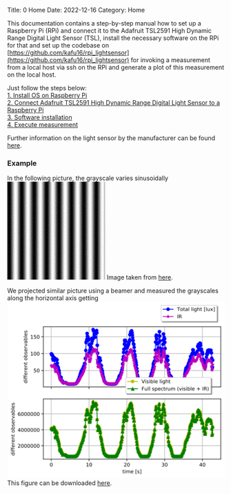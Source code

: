 Title: 0 Home
Date: 2022-12-16
Category: Home

This documentation contains a step-by-step manual how to set up a Raspberry Pi (RPi) and connect it to the Adafruit TSL2591 High Dynamic Range Digital Light Sensor (TSL), install the necessary software on the RPi for that and set up the codebase on [https://github.com/kafu16/rpi_lightsensor](https://github.com/kafu16/rpi_lightsensor) for invoking a measurement from a local host  via ssh on the RPi and generate a plot of this
measurement on the local host.

Just follow the steps below:  
[1. Install OS on Raspberry Pi]({filename}/install_os_rpi.md)  
[2. Connect Adafruit TSL2591 High Dynamic Range Digital Light Sensor to a Raspberry Pi]({filename}/connect_sensor_to_rpi.md)  
[3. Software installation]({filename}/software_installation.md)    
[4. Execute measurement]({filename}/execute_measurement.md)  

Further information on the light sensor by the manufacturer can be found [here](https://learn.adafruit.com/adafruit-tsl2591?view=all).

### Example
In the following picture, the grayscale varies sinusoidally  
![image cannot be displayed](images/grayscales.png "grayscales")
Image taken from [here](https://www.cns.nyu.edu/~david/courses/perception/lecturenotes/channels/channels.html).

We projected similar picture using a beamer and measured the grayscales along the
horizontal axis getting
![image cannot be displayed](images/plot_sensor_data.svg "OS for Raspberry Pi")  
This figure can be downloaded [here]({static}pdfs/plot_sensor_data.pdf).
